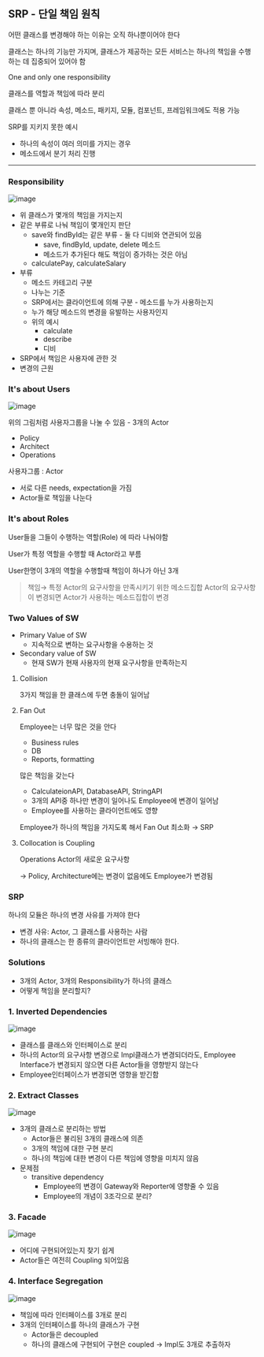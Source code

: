 ## SRP - 단일 책임 원칙


어떤 클래스를 변경해야 하는 이유는 오직 하나뿐이어야 한다

클래스는 하나의 기능만 가지며, 클래스가 제공하는 모든 서비스는 하나의 책임을 수행하는 데 집중되어 있어야 함

One and only one responsibility

클래스를 역할과 책임에 따라 분리

클래스 뿐 아니라 속성, 메소드, 패키지, 모듈, 컴포넌트, 프레임워크에도 적용 가능

SRP를 지키지 못한 예시

- 하나의 속성이 여러 의미를 가지는 경우
- 메소드에서 분기 처리 진행

---

### Responsibility

![image](https://user-images.githubusercontent.com/24310798/124345658-3fef3f80-dc15-11eb-8b36-f371036b5f92.png)

- 위 클래스가 몇개의 책임을 가지는지
- 같은 부류로 나눠 책임이 몇개인지 판단
    - save와 findById는 같은 부류 - 둘 다 디비와 연관되어 있음
        - save, findById, update, delete 메소드
        - 메소드가 추가된다 해도 책임이 증가하는 것은 아님
    - calculatePay, calculateSalary
- 부류
    - 메소드 카테고리 구분
    - 나누는 기준
    - SRP에서는 클라이언트에 의해 구분 - 메소드를 누가 사용하는지
    - 누가 해당 메소드의 변경을 유발하는 사용자인지
    - 위의 예시
        - calculate
        - describe
        - 디비
- SRP에서 책임은 사용자에 관한 것
- 변경의 근원

### It's about Users

![image](https://user-images.githubusercontent.com/24310798/124345721-8775cb80-dc15-11eb-94f5-d6e283877560.png)

위의 그림처럼 사용자그룹을 나눌 수 있음 - 3개의 Actor

- Policy
- Architect
- Operations

사용자그룹 : Actor

- 서로 다른 needs, expectation을 가짐
- Actor들로 책임을 나눈다

### It's about Roles

User들을 그들이 수행하는 역할(Role) 에 따라 나눠야함

User가 특정 역할을 수행할 때 Actor라고 부름

User한명이 3개의 역할을 수행할때 책임이 하나가 아닌 3개

> 책임→ 특정 Actor의 요구사항을 만족시키기 위한 메소드집합
Actor의 요구사항이 변경되면 Actor가 사용하는 메소드집합이 변경

### Two Values of SW

- Primary Value of SW
    - 지속적으로 변하는 요구사항을 수용하는 것
- Secondary value of SW
    - 현재 SW가 현재 사용자의 현재 요구사항을 만족하는지

1. Collision

    3가지 책임을 한 클래스에 두면 충돌이 일어남

2. Fan Out

    Employee는 너무 많은 것을 안다

    - Business rules
    - DB
    - Reports, formatting

    많은 책임을 갖는다

    - CalculateionAPI, DatabaseAPI, StringAPI
    - 3개의 API중 하나만 변경이 일어나도 Employee에 변경이 일어남
    - Employee를 사용하는 클라이언트에도 영향

    Employee가 하나의 책임을 가지도록 해서 Fan Out 최소화 → SRP

3. Collocation is Coupling

    Operations Actor의 새로운 요구사항 

    → Policy, Architecture에는 변경이 없음에도 Employee가 변경됨

### SRP

하나의 모듈은 하나의 변경 사유를 가져야 한다

- 변경 사유: Actor, 그 클래스를 사용하는 사람
- 하나의 클래스는 한 종류의 클라이언트만 서빙해야 한다.

### Solutions

- 3개의 Actor, 3개의 Responsibility가 하나의 클래스
- 어떻게 책임을 분리할지?

### 1.  Inverted Dependencies

![image](https://user-images.githubusercontent.com/24310798/124345756-affdc580-dc15-11eb-875a-6e8a6cc9bf63.png)

- 클래스를 클래스와 인터페이스로 분리
- 하나의 Actor의 요구사항 변경으로 Impl클래스가 변경되더라도, Employee Interface가 변경되지 않으면 다른 Actor들을 영향받지 않는다
- Employee인터페이스가 변경되면 영향을 받긴함

### 2. Extract Classes

![image](https://user-images.githubusercontent.com/24310798/124345776-d0c61b00-dc15-11eb-8644-0f999dae9bf2.png)

- 3개의 클래스로 분리하는 방법
    - Actor들은 불리된 3개의 클래스에 의존
    - 3개의 책임에 대한 구현 분리
    - 하나의 책임에 대한 변경이 다른 책임에 영향을 미치지 않음
- 문제점
    - transitive dependency
        - Employee의 변경이 Gateway와 Reporter에 영향줄 수 있음
        - Employee의 개념이 3조각으로 분리?

### 3. Facade

![image](https://user-images.githubusercontent.com/24310798/124345798-f6532480-dc15-11eb-81b7-8439da60fe39.png)

- 어디에 구현되어있는지 찾기 쉽게
- Actor들은 여전히 Coupling 되어있음

### 4. Interface Segregation

![image](https://user-images.githubusercontent.com/24310798/124345808-0b2fb800-dc16-11eb-9967-d800595de695.png)

- 책임에 따라 인터페이스를 3개로 분리
- 3개의 인터페이스를 하나의 클래스가 구현
    - Actor들은 decoupled
    - 하나의 클래스에 구현되어 구현은 coupled → Impl도 3개로 추출하자
